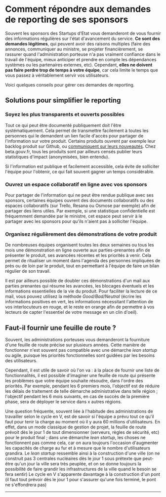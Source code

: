 # Comment répondre aux demandes de reporting de ses sponsors

Souvent les sponsors des Startups d'Etat vous demanderont de vous fournir des informations régulières sur l'état d'avancement du service. **Ce sont des demandes légitimes**, qui peuvent avoir des raisons multiples (faire des annonces, communiquer au ministre, se projeter financièrement, se rassurer quand l'administration porteuse n'a pas vraiment confiance dans le travail de l'équipe, mieux anticiper et prendre en compte les dépendances systèmes ou les partenaires externes, etc). Cependant, **elles ne doivent pas faire perdre trop de temps à votre équipe**, car cela limite le temps que vous passez à véritablement servir vos utilisateurs.

Voici quelques conseils pour gérer ces demandes de reporting.

## Solutions pour simplifier le reporting

### Soyez les plus transparents et ouverts possibles

Tout ce qui peut être documenté publiquement doit l'être systématiquement. Cela permet de transmettre facilement à toutes les personnes qui le demandent un lien facile d'accès pour partager de l'information sur votre produit. Certains produits ouvrent par exemple leur backlog produit sur Github, ou [communiquent sur leurs nouveautés](https://mon-entreprise.fr/nouveaut%C3%A9s/mai-2021). Chez beta.gouv.fr, tous les produits sont par ailleurs censés publier leurs statistiques d'impact (anonymisées, bien entendu).

Si l'information est publique et facilement accessible, cela évite de solliciter l'équipe pour l'obtenir, ce qui fait souvent gagner un temps considérable.

### Ouvrez un espace collaboratif en ligne avec vos sponsors

Pour partager de l'information qui ne peut être rendue publique avec ses sponsors, certaines équipes ouvrent des documents collaboratifs ou des espaces collaboratifs (sur Trello, Resana ou Osmose par exemple) afin de partager des liens utiles. Par exemple, si une statistique confidentielle est fréquemment demandée par le ministre, cet espace peut servir à le partager avec les sponsors pour qu'ils n'aient pas à solliciter l'équipe.

### Organisez régulièrement des démonstrations de votre produit

De nombreuses équipes organisent toutes les deux semaines ou tous les mois une démonstration en ligne ouverte aux parties-prenantes afin de présenter le produit, ses avancées récentes et les priorités à venir. Cela permet de ritualiser un moment dans l'agenda des personnes impliquées de près ou de loin par le produit, tout en permettant à l'équipe de faire un bilan régulier de son travail.

Il est par ailleurs possible de doubler ces démonstrations d'un mail aux parties prenantes qui résume les avancées, les blocages éventuels et les informations essentielles de la vie du produit. Pour faciliter la lecture de ce mail, vous pouvez utilisez la méthode _Good/Bad/Neutral_ (écrire les informations positives en vert, les informations nécessitant l'attention de vos interlocuteurs en rouge, et le reste en orange afin de permettre à vos lecteurs de capter l'essentiel de votre message en un clin d'oeil).

## Faut-il fournir une feuille de route ?

Souvent, les administrations porteuses vous demanderont la fourniture d'une feuille de route précise sur plusieurs années. Cette manière de fonctionner n'est souvent pas compatible avec une démarche _lean startup_ ou agile, puisque les priorités fonctionnelles sont guidées par les besoins des utilisateurs.

Cependant, il est utile de savoir où l'on va : à la place de fournir une liste de fonctionnalités, il est possible d'imaginer une feuille de route qui présente les problèmes que votre équipe souhaite résoudre, dans l'ordre des priorités. Par exemple, pendant les 6 premiers mois, l'objectif est de réduire les délais de traitement de telle démarche administrative dans telle région ; l'objectif pendant les 6 mois suivants, en cas de succès de la première phase, sera de déployer le service dans x autres régions.

Une question fréquente, souvent liée à l'habitude des administrations de travailler selon le cycle en V, est de savoir si l'équipe a prévu tout ce qu'il faut pour tenir la charge au moment où il y aura 60 millions d'utilisateurs. En effet, dans un mode classique de gestion de projet, la feuille de route prévoit dès le jour 1 de tout dimensionner (serveurs, règles de sécurité, etc) pour le produit final ; dans une démarche _lean startup_, les choses ne fonctionnent pas comme cela, car on aura toujours l'occasion d'augmenter les capacités de charge au fur et à mesure que le nombre d'utilisateurs grandira. Le _lean startup_ ressemble ainsi à la construction d'une ville (on ne construit pas 3 centrales nucléaires dès le jour 1 sous prétexte que peut-être qu'un jour la ville sera très peuplée, et on se donne toujours la possibilité de faire grandir les infrastructures de la ville quand le besoin se fera sentir) Le cycle en V s'apparente davantage à la construction d'un pont (il faut tout prévoir dès le jour 1 pour s'assurer qu'une fois terminé, le pont ne s'effondrera pas)

***
